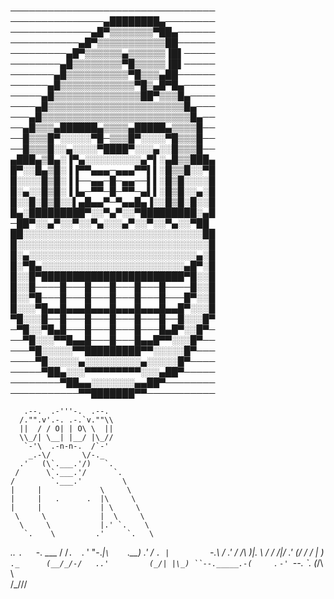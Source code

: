 
─────────────────────────────────
───────────────▄████████▄────────
─────────────▄█▀▒▒▒▒▒▒▒▀██▄──────
───────────▄█▀▒▒▒▒▒▒▒▒▒▒▒██──────
─────────▄█▀▒▒▒▒▒▒▄▒▒▒▒▒▒▐█▌─────
────────▄█▒▒▒▒▒▒▒▒▀█▒▒▒▒▒▐█▌─────
───────▄█▒▒▒▒▒▒▒▒▒▒▀█▒▒▒▄██──────
──────▄█▒▒▒▒▒▒▒▒▒▒▒▒▀█▒▄█▀█▄─────
─────▄█▒▒▒▒▒▒▒▒▒▒▒▒▒▒██▀▒▒▒█▄────
────▄█▒▒▒▒▒▒▒▒▒▒▒▒▒▒▒▒▒▒▒▒▒▒█▄───
───▄█▒▒▒▒▒▒▒▒▒▒▒▒▒▒▒▒▒▒▒▒▒▒▒▒█▄──
──▄█▒▒▒▄██████▄▒▒▒▒▄█████▄▒▒▒▒█──
──█▒▒▒█▀░░░░░▀█─▒▒▒█▀░░░░▀█▒▒▒█──
──█▒▒▒█░░▄░░░░▀████▀░░░▄░░█▒▒▒█──
▄███▄▒█▄░▐▀▄░░░░░░░░░▄▀▌░▄█▒▒███▄
█▀░░█▄▒█░▐▐▀▀▄▄▄─▄▄▄▀▀▌▌░█▒▒█░░▀█
█░░░░█▒█░▐▐──▄▄─█─▄▄──▌▌░█▒█░░░░█
█░▄░░█▒█░▐▐▄─▀▀─█─▀▀─▄▌▌░█▒█░░▄░█
█░░█░█▒█░░▌▄█▄▄▀─▀▄▄█▄▐░░█▒█░█░░█
█▄░█████████▀░░▀▄▀░░▀█████████░▄█
─██▀░░▄▀░░▀░░▀▄░░░▄▀░░▀░░▀▄░░▀██
██░░░░░░░░░░░░░░░░░░░░░░░░░░░░░██
█░░░░░░░░░░░░░░░░░░░░░░░░░░░░░░░█
█░▄░░░░░░░░░░░░░░░░░░░░░░░░░░░▄░█
█░▀█▄░░░░░░░░░░░░░░░░░░░░░░░▄█▀░█
█░░█▀███████████████████████▀█░░█
█░░█────█───█───█───█───█────█░░█
█░░▀█───█───█───█───█───█───█▀░░█
█░░░▀█▄▄█▄▄▄█▄▄▄█▄▄▄█▄▄▄█▄▄█▀░░░█
▀█░░░█──█───█───█───█───█──█░░░█▀
─▀█░░▀█▄█───█───█───█───█▄█▀░░█▀─
──▀█░░░▀▀█▄▄█───█───█▄▄█▀▀░░░█▀──
───▀█░░░░░▀▀█████████▀▀░░░░░█▀───
────▀█░░░░░▄░░░░░░░░░▄░░░░░█▀────
─────▀██▄░░░▀▀▀▀▀▀▀▀▀░░░▄██▀─────
────────▀██▄▄░░░░░░░▄▄██▀────────
───────────▀▀███████▀▀───────────

       .--.  .-'''-.  .--.
      /."".v'.-. .-.`v.""\\
      ||  / / O| | O\ \  ||
      \\_/| \__| |__/ |\_//
       `-'\  .-n-n-.  /`-'
        _.-\/       \/-._
      .'   (\`.___.'/)   `.
     /      \`.___.'/      `.
    /        `.___.'         \
    |     |             \     \
    |     |   .      .  |\     \
    |     |             | \     \
     \     \            |  \     \
      \     \           |.' `.    \
       `.    \         .'     `.   \
  _.._   `.   `-. ___ /        /`.  `.
'    "-._|`\    `.__)       .'  /    `.
|         `-.\     \/      .'   / /\  )|\.
 \          _/ / /|/     .'    (_/ / / | \)
  `._      (__/_/-/   ..'         (_/| |\_)
     ``--._____.-(     `.            `-'
                  `--.   `.
                    (_/\ \\\
                       /_///
